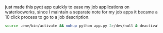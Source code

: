 just made this pyqt app quickly to ease my job applications on waterlooworks, since I maintain a separate note for my job apps it became a 10 click process to go to a job description.

```bash
source .env/bin/activate && nohup python app.py 2>/dev/null & deactivate && cd   

```